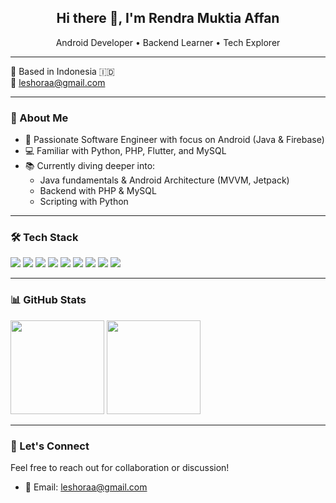 <h2 align="center">Hi there 👋, I'm Rendra Muktia Affan</h2>
<p align="center">
  Android Developer • Backend Learner • Tech Explorer
</p>

---

📍 Based in Indonesia 🇮🇩  
📧 leshoraa@gmail.com

---

### 💼 About Me
- 🚀 Passionate Software Engineer with focus on Android (Java & Firebase)
- 💻 Familiar with Python, PHP, Flutter, and MySQL
- 📚 Currently diving deeper into:
  - Java fundamentals & Android Architecture (MVVM, Jetpack)
  - Backend with PHP & MySQL
  - Scripting with Python

---

### 🛠 Tech Stack
<p align="left">
  <img src="https://img.shields.io/badge/Java-007396?style=flat-square&logo=java&logoColor=white"/>
  <img src="https://img.shields.io/badge/Android-3DDC84?style=flat-square&logo=android&logoColor=white"/>
  <img src="https://img.shields.io/badge/Firebase-FFCA28?style=flat-square&logo=firebase&logoColor=black"/>
  <img src="https://img.shields.io/badge/Python-3776AB?style=flat-square&logo=python&logoColor=white"/>
  <img src="https://img.shields.io/badge/PHP-777BB4?style=flat-square&logo=php&logoColor=white"/>
  <img src="https://img.shields.io/badge/MySQL-4479A1?style=flat-square&logo=mysql&logoColor=white"/>
  <img src="https://img.shields.io/badge/Flutter-02569B?style=flat-square&logo=flutter&logoColor=white"/>
  <img src="https://img.shields.io/badge/XML-00599C?style=flat-square&logo=xml&logoColor=white"/>
  <img src="https://img.shields.io/badge/C++-00599C?style=flat-square&logo=cplusplus&logoColor=white"/>
</p>

---

### 📊 GitHub Stats

<p align="left">
  <img src="https://github-readme-stats.vercel.app/api?username=Leshoraa&show_icons=true&theme=tokyonight" height="150"/>
  <img src="https://github-readme-stats.vercel.app/api/top-langs/?username=Leshoraa&layout=compact&theme=tokyonight" height="150"/>
</p>

---

### 🤝 Let's Connect
Feel free to reach out for collaboration or discussion!
- 📧 Email: [leshoraa@gmail.com](mailto:leshoraa@gmail.com)
